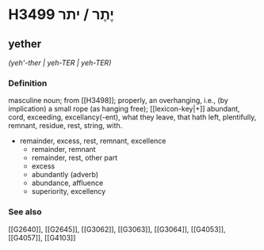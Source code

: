# H3499 יֶתֶר / יתר

## yether

_(yeh'-ther | yeh-TER | yeh-TER)_

### Definition

masculine noun; from [[H3498]]; properly, an overhanging, i.e., (by implication) a small rope (as hanging free); [[lexicon-key|+]] abundant, cord, exceeding, excellancy(-ent), what they leave, that hath left, plentifully, remnant, residue, rest, string, with.

- remainder, excess, rest, remnant, excellence
    - remainder, remnant
    - remainder, rest, other part
    - excess
    - abundantly (adverb)
    - abundance, affluence
    - superiority, excellency
### See also

[[G2640]], [[G2645]], [[G3062]], [[G3063]], [[G3064]], [[G4053]], [[G4057]], [[G4103]]


